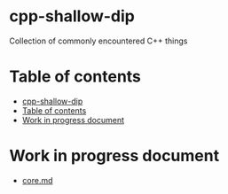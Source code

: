 # cpp-shallow-dip<a name="cpp-shallow-dip"></a>

Collection of commonly encountered C++ things

# Table of contents<a name="table-of-contents"></a>

<!-- mdformat-toc start --slug=github --maxlevel=6 --minlevel=1 -->

- [cpp-shallow-dip](#cpp-shallow-dip)
- [Table of contents](#table-of-contents)
- [Work in progress document](#work-in-progress-document)

<!-- mdformat-toc end -->

# Work in progress document<a name="work-in-progress-document"></a>

- [core.md](docs/core.md)

